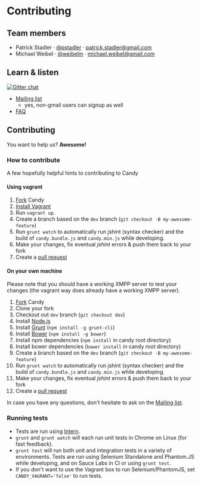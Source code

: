# Contributing

## Team members

* Patrick Stadler &middot; [@pstadler](http://twitter.com/pstadler) &middot; <patrick.stadler@gmail.com>
* Michael Weibel &middot; [@weibelm](htps://twitter.com/weibelm) &middot; <michael.weibel@gmail.com>

## Learn & listen

[![Gitter chat](https://badges.gitter.im/candy-chat.png)](https://gitter.im/candy-chat)

* [Mailing list](http://groups.google.com/group/candy-chat)
	* yes, non-gmail users can signup as well
* [FAQ](https://github.com/candy-chat/candy/wiki/Frequently-Asked-Questions)

## Contributing

You want to help us? **Awesome!**

### How to contribute
A few hopefully helpful hints to contributing to Candy

#### Using vagrant
1. [Fork](https://help.github.com/articles/fork-a-repo) Candy
2. [Install Vagrant](http://vagrantup.com/)
3. Run `vagrant up`.
5. Create a branch based on the `dev` branch (`git checkout -B my-awesome-feature`)
6. Run `grunt watch` to automatically run jshint (syntax checker) and the build of `candy.bundle.js` and `candy.min.js` while developing.
7. Make your changes, fix eventual *jshint* errors & push them back to your fork
8. Create a [pull request](https://help.github.com/articles/using-pull-requests)


#### On your own machine
Please note that you should have a working XMPP server to test your changes (the vagrant way does already have a working XMPP server).

1. [Fork](https://help.github.com/articles/fork-a-repo) Candy
2. Clone your fork
3. Checkout out `dev` branch (`git checkout dev`)
4. Install [Node.js](http://nodejs.org/)
5. Install [Grunt](http://gruntjs.com/) (`npm install -g grunt-cli`)
6. Install [Bower](http://bower.io/) (`npm install -g bower`)
7. Install npm dependencies (`npm install` in candy root directory)
8. Install bower dependencies (`bower install` in candy root directory)
9. Create a branch based on the `dev` branch (`git checkout -B my-awesome-feature`)
10. Run `grunt watch` to automatically run jshint (syntax checker) and the build of `candy.bundle.js` and `candy.min.js` while developing.
11. Make your changes, fix eventual *jshint* errors & push them back to your fork
12. Create a [pull request](https://help.github.com/articles/using-pull-requests)

In case you have any questions, don't hesitate to ask on the [Mailing list](http://groups.google.com/group/candy-chat).

### Running tests

* Tests are run using [Intern](http://theintern.io).
* `grunt` and `grunt watch` will each run unit tests in Chrome on Linux (for fast feedback).
* `grunt test` will run both unit and integration tests in a variety of environments. Tests are run using Selenium Standalone and Phantom.JS while developing, and on Sauce Labs in CI or using `grunt test`.
* If you don't want to use the Vagrant box to run Selenium/PhantomJS, set `CANDY_VAGRANT='false'` to run tests.
